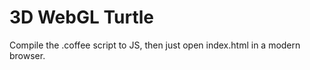3D WebGL Turtle
===============

Compile the .coffee script to JS, then just open index.html in a modern browser.
